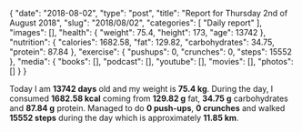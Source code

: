 {
    "date": "2018-08-02",
    "type": "post",
    "title": "Report for Thursday 2nd of August 2018",
    "slug": "2018\/08\/02",
    "categories": [
        "Daily report"
    ],
    "images": [],
    "health": {
        "weight": 75.4,
        "height": 173,
        "age": 13742
    },
    "nutrition": {
        "calories": 1682.58,
        "fat": 129.82,
        "carbohydrates": 34.75,
        "protein": 87.84
    },
    "exercise": {
        "pushups": 0,
        "crunches": 0,
        "steps": 15552
    },
    "media": {
        "books": [],
        "podcast": [],
        "youtube": [],
        "movies": [],
        "photos": []
    }
}

Today I am <strong>13742 days</strong> old and my weight is <strong>75.4 kg</strong>. During the day, I consumed <strong>1682.58 kcal</strong> coming from <strong>129.82 g</strong> fat, <strong>34.75 g</strong> carbohydrates and <strong>87.84 g</strong> protein. Managed to do <strong>0 push-ups</strong>, <strong>0 crunches</strong> and walked <strong>15552 steps</strong> during the day which is approximately <strong>11.85 km</strong>.